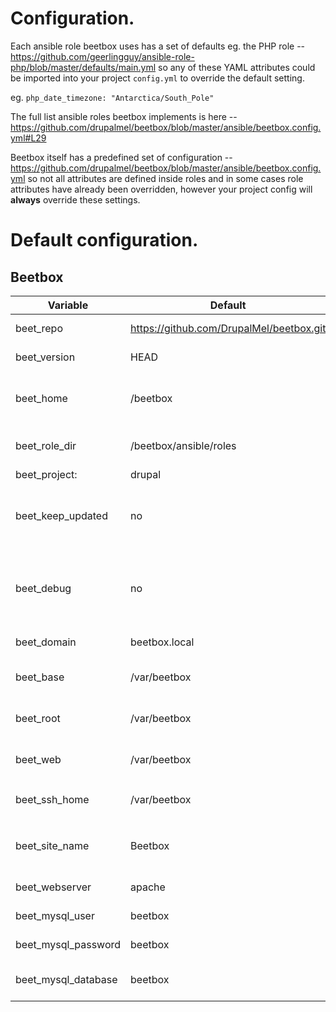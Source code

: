 # Configuration.

Each ansible role beetbox uses has a set of defaults eg. the PHP role -- https://github.com/geerlingguy/ansible-role-php/blob/master/defaults/main.yml
so any of these YAML attributes could be imported into your project `config.yml` to override the default setting.

eg. `php_date_timezone: "Antarctica/South_Pole"`

The full list ansible roles beetbox implements is here -- https://github.com/drupalmel/beetbox/blob/master/ansible/beetbox.config.yml#L29

Beetbox itself has a predefined set of configuration -- https://github.com/drupalmel/beetbox/blob/master/ansible/beetbox.config.yml
so not all attributes are defined inside roles and in some cases role attributes have already been overridden, however your project config will **always** override these settings.


# Default configuration.

Beetbox
-----------------
Variable | Default  | Description
------------- | ---------     | ----------
beet_repo         | https://github.com/DrupalMel/beetbox.git | git project URL
beet_version      | HEAD | git project version
beet_home         | /beetbox | path to beetbox repo inside VM
beet_role_dir     | /beetbox/ansible/roles | path to ansible roles inside VM
beet_project:     | drupal |
beet_keep_updated | no | update beetbox repo inside VM before provisioning
beet_debug        | no | mount ansible directory inside VM for development
beet_domain       | beetbox.local | local domain for the VM
beet_base         | /var/beetbox | project mount point inside VM
beet_root         | /var/beetbox | path to project root insdie VM
beet_web          | /var/beetbox | path to docroot inside VM
beet_ssh_home     | /var/beetbox | entry point when using `vagrant ssh`
beet_site_name    | Beetbox | name of site, used for automatic installations
beet_webserver    | apache | webserver type
beet_mysql_user   | beetbox | mysql username
beet_mysql_password | beetbox | mysql password
beet_mysql_database | beetbox | mysql database name
